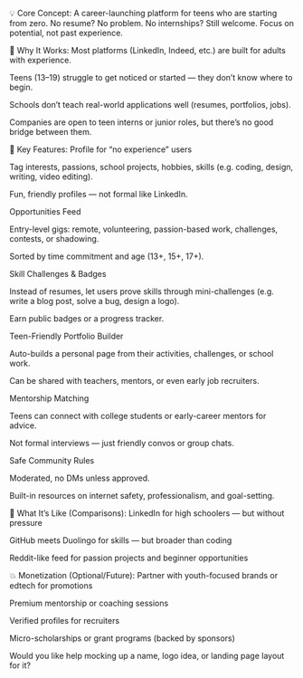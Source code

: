 💡 Core Concept:
A career-launching platform for teens who are starting from zero.
No resume? No problem. No internships? Still welcome. Focus on potential, not past experience.

🧠 Why It Works:
Most platforms (LinkedIn, Indeed, etc.) are built for adults with experience.

Teens (13–19) struggle to get noticed or started — they don’t know where to begin.

Schools don’t teach real-world applications well (resumes, portfolios, jobs).

Companies are open to teen interns or junior roles, but there’s no good bridge between them.

🔑 Key Features:
Profile for “no experience” users

Tag interests, passions, school projects, hobbies, skills (e.g. coding, design, writing, video editing).

Fun, friendly profiles — not formal like LinkedIn.

Opportunities Feed

Entry-level gigs: remote, volunteering, passion-based work, challenges, contests, or shadowing.

Sorted by time commitment and age (13+, 15+, 17+).

Skill Challenges & Badges

Instead of resumes, let users prove skills through mini-challenges (e.g. write a blog post, solve a bug, design a logo).

Earn public badges or a progress tracker.

Teen-Friendly Portfolio Builder

Auto-builds a personal page from their activities, challenges, or school work.

Can be shared with teachers, mentors, or even early job recruiters.

Mentorship Matching

Teens can connect with college students or early-career mentors for advice.

Not formal interviews — just friendly convos or group chats.

Safe Community Rules

Moderated, no DMs unless approved.

Built-in resources on internet safety, professionalism, and goal-setting.

🔄 What It’s Like (Comparisons):
LinkedIn for high schoolers — but without pressure

GitHub meets Duolingo for skills — but broader than coding

Reddit-like feed for passion projects and beginner opportunities

💥 Monetization (Optional/Future):
Partner with youth-focused brands or edtech for promotions

Premium mentorship or coaching sessions

Verified profiles for recruiters

Micro-scholarships or grant programs (backed by sponsors)

Would you like help mocking up a name, logo idea, or landing page layout for it?




